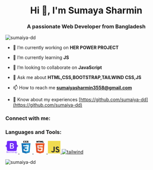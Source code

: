 <h1 align="center">Hi 👋, I'm Sumaya Sharmin</h1>
<h3 align="center">A passionate Web Developer from Bangladesh</h3>

<p align="left"> <img src="https://komarev.com/ghpvc/?username=sumaiya-dd&label=Profile%20views&color=0e75b6&style=flat" alt="sumaiya-dd" /> </p>

- 🔭 I’m currently working on **HER POWER PROJECT**

- 🌱 I’m currently learning **JS**

- 👯 I’m looking to collaborate on **JavaScript**

- 💬 Ask me about **HTML,CSS,BOOTSTRAP,TAILWIND CSS,JS**

- 📫 How to reach me **sumaiyasharmin3558@gmail.com**

- 📄 Know about my experiences [https://github.com/sumaiya-dd](https://github.com/sumaiya-dd)

<h3 align="left">Connect with me:</h3>
<p align="left">
</p>

<h3 align="left">Languages and Tools:</h3>
<p align="left"> <a href="https://getbootstrap.com" target="_blank" rel="noreferrer"> <img src="https://raw.githubusercontent.com/devicons/devicon/master/icons/bootstrap/bootstrap-plain-wordmark.svg" alt="bootstrap" width="40" height="40"/> </a> <a href="https://www.w3schools.com/css/" target="_blank" rel="noreferrer"> <img src="https://raw.githubusercontent.com/devicons/devicon/master/icons/css3/css3-original-wordmark.svg" alt="css3" width="40" height="40"/> </a> <a href="https://www.w3.org/html/" target="_blank" rel="noreferrer"> <img src="https://raw.githubusercontent.com/devicons/devicon/master/icons/html5/html5-original-wordmark.svg" alt="html5" width="40" height="40"/> </a> <a href="https://developer.mozilla.org/en-US/docs/Web/JavaScript" target="_blank" rel="noreferrer"> <img src="https://raw.githubusercontent.com/devicons/devicon/master/icons/javascript/javascript-original.svg" alt="javascript" width="40" height="40"/> </a> <a href="https://tailwindcss.com/" target="_blank" rel="noreferrer"> <img src="https://www.vectorlogo.zone/logos/tailwindcss/tailwindcss-icon.svg" alt="tailwind" width="40" height="40"/> </a> </p>

<p><img align="center" src="https://github-readme-stats.vercel.app/api/top-langs?username=sumaiya-dd&show_icons=true&locale=en&layout=compact" alt="sumaiya-dd" /></p>
